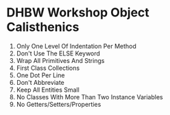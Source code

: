 # DHBW Workshop Object Calisthenics  
  
1. Only One Level Of Indentation Per Method  
2. Don't Use The ELSE Keyword  
3. Wrap All Primitives And Strings  
4. First Class Collections  
5. One Dot Per Line  
6. Don't Abbreviate  
7. Keep All Entities Small  
8. No Classes With More Than Two Instance Variables  
9. No Getters/Setters/Properties  
